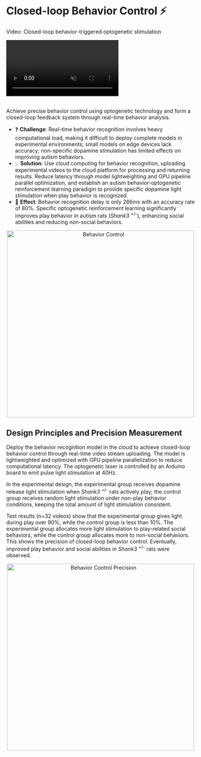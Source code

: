 # Closed-loop Behavior Control ⚡️

<div class="video-item">
    <p class="video-legend">Video: Closed-loop behavior-triggered optogenetic stimulation</p>
    <video controls muted playsinline class="responsive-video" data-src="../../../assets/hls_videos/VideoS6_closed-loop_250430/playlist.m3u8"></video>
</div>

<br>

Achieve precise behavior control using optogenetic technology and form a closed-loop feedback system through real-time behavior analysis.

- ❓ **Challenge**: Real-time behavior recognition involves heavy computational load, making it difficult to deploy complete models in experimental environments; small models on edge devices lack accuracy; non-specific dopamine stimulation has limited effects on improving autism behaviors.
- 💡 **Solution**: Use cloud computing for behavior recognition, uploading experimental videos to the cloud platform for processing and returning results. Reduce latency through model lightweighting and GPU pipeline parallel optimization, and establish an autism behavior-optogenetic reinforcement learning paradigm to provide specific dopamine light stimulation when play behavior is recognized.
- 🎉 **Effect**: Behavior recognition delay is only 266ms with an accuracy rate of 80%. Specific optogenetic reinforcement learning significantly improves play behavior in autism rats (*Shank3* <sup>+/-</sup>), enhancing social abilities and reducing non-social behaviors.

<div align="center">
  <img src="../../../assets/images/Fig7_closed-loop.jpg" width="500" alt="Behavior Control">
</div>


## Design Principles and Precision Measurement

Deploy the behavior recognition model in the cloud to achieve closed-loop behavior control through real-time video stream uploading. The model is lightweighted and optimized with GPU pipeline parallelization to reduce computational latency. The optogenetic laser is controlled by an Arduino board to emit pulse light stimulation at 40Hz.

In the experimental design, the experimental group receives dopamine release light stimulation when *Shank3* <sup>+/-</sup> rats actively play; the control group receives random light stimulation under non-play behavior conditions, keeping the total amount of light stimulation consistent.

Test results (n=32 videos) show that the experimental group gives light during play over 90%, while the control group is less than 10%. The experimental group allocates more light stimulation to play-related social behaviors, while the control group allocates more to non-social behaviors. This shows the precision of closed-loop behavior control. Eventually, improved play behavior and social abilities in *Shank3* <sup>+/-</sup> rats were observed.

<div align="center">
  <img src="../../../assets/images/Fig7_closed-loop_precision.jpg" width="500" alt="Behavior Control Precision">
</div>

<script src="https://cdnjs.cloudflare.com/ajax/libs/hls.js/1.5.8-0.canary.10141/hls.light.min.js"></script>
<script src="../../../assets/js/hls.js"></script>
<script src="../../../assets/js/video-player.js"></script>
